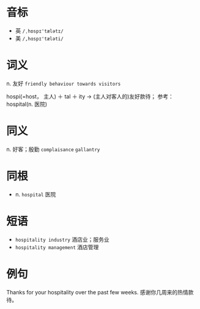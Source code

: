 # 音标

- 英 `/ˌhɒspɪ'tælətɪ/`
- 美 `/,hɑspɪ'tæləti/`

# 词义

n. 友好
`friendly behaviour towards visitors`



hospi(=host， 主人) ＋ tal ＋ ity → (主人对客人的)友好款待； 参考： hospital(n. 医院)

# 同义

n. 好客；殷勤
`complaisance` `gallantry`

# 同根

- n. `hospital` 医院

# 短语

- `hospitality industry` 酒店业；服务业
- `hospitality management` 酒店管理

# 例句

Thanks for your hospitality over the past few weeks.
感谢你几周来的热情款待。


